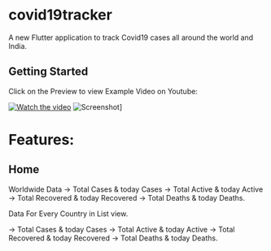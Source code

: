 # covid19tracker

A new Flutter application to track Covid19 cases all around the world and India.

## Getting Started

Click on the Preview to view Example Video on Youtube:

[![Watch the video](https://img.youtube.com/vi/lRlH9nVWusg/maxresdefault.jpg)](https://youtu.be/lRlH9nVWusg)
![Screenshot](https://ibb.co/cFGs7Rt)]
# Features:
## Home
Worldwide Data
-> Total Cases & today Cases
-> Total Active & today Active
-> Total Recovered & today Recovered
-> Total Deaths & today Deaths.

Data For Every Country in List view. 

-> Total Cases & today Cases
-> Total Active & today Active
-> Total Recovered & today Recovered
-> Total Deaths & today Deaths.
